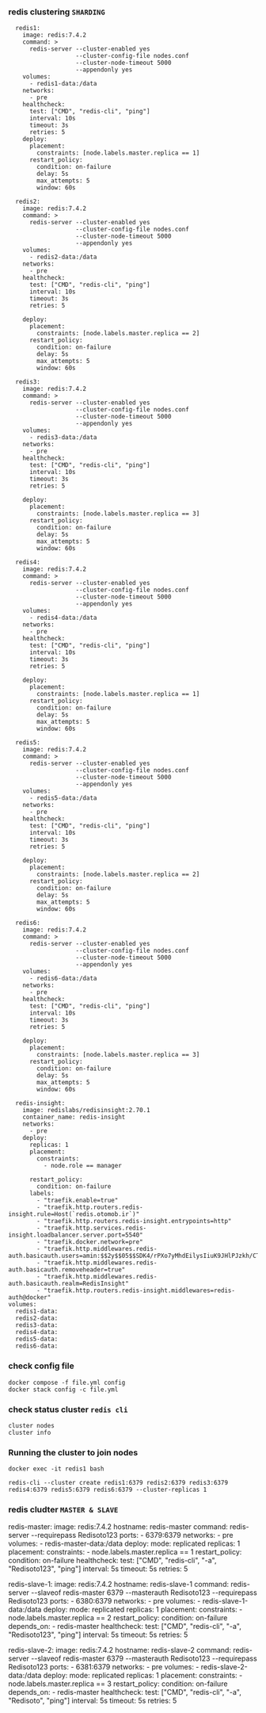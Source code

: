 ### redis clustering `SHARDING`
```
  redis1:
    image: redis:7.4.2
    command: >
      redis-server --cluster-enabled yes
                   --cluster-config-file nodes.conf
                   --cluster-node-timeout 5000
                   --appendonly yes
    volumes:
      - redis1-data:/data
    networks:
      - pre
    healthcheck:
      test: ["CMD", "redis-cli", "ping"]
      interval: 10s
      timeout: 3s
      retries: 5
    deploy:
      placement:
        constraints: [node.labels.master.replica == 1]
      restart_policy:
        condition: on-failure
        delay: 5s
        max_attempts: 5
        window: 60s

  redis2:
    image: redis:7.4.2
    command: >
      redis-server --cluster-enabled yes
                   --cluster-config-file nodes.conf
                   --cluster-node-timeout 5000
                   --appendonly yes
    volumes:
      - redis2-data:/data
    networks:
      - pre
    healthcheck:
      test: ["CMD", "redis-cli", "ping"]
      interval: 10s
      timeout: 3s
      retries: 5

    deploy:
      placement:
        constraints: [node.labels.master.replica == 2]
      restart_policy:
        condition: on-failure
        delay: 5s
        max_attempts: 5
        window: 60s

  redis3:
    image: redis:7.4.2
    command: >
      redis-server --cluster-enabled yes
                   --cluster-config-file nodes.conf
                   --cluster-node-timeout 5000
                   --appendonly yes
    volumes:
      - redis3-data:/data
    networks:
      - pre
    healthcheck:
      test: ["CMD", "redis-cli", "ping"]
      interval: 10s
      timeout: 3s
      retries: 5

    deploy:
      placement:
        constraints: [node.labels.master.replica == 3]
      restart_policy:
        condition: on-failure
        delay: 5s
        max_attempts: 5
        window: 60s

  redis4:
    image: redis:7.4.2
    command: >
      redis-server --cluster-enabled yes
                   --cluster-config-file nodes.conf
                   --cluster-node-timeout 5000
                   --appendonly yes
    volumes:
      - redis4-data:/data
    networks:
      - pre
    healthcheck:
      test: ["CMD", "redis-cli", "ping"]
      interval: 10s
      timeout: 3s
      retries: 5

    deploy:
      placement:
        constraints: [node.labels.master.replica == 1]
      restart_policy:
        condition: on-failure
        delay: 5s
        max_attempts: 5
        window: 60s

  redis5:
    image: redis:7.4.2
    command: >
      redis-server --cluster-enabled yes
                   --cluster-config-file nodes.conf
                   --cluster-node-timeout 5000
                   --appendonly yes
    volumes:
      - redis5-data:/data
    networks:
      - pre
    healthcheck:
      test: ["CMD", "redis-cli", "ping"]
      interval: 10s
      timeout: 3s
      retries: 5

    deploy:
      placement:
        constraints: [node.labels.master.replica == 2]
      restart_policy:
        condition: on-failure
        delay: 5s
        max_attempts: 5
        window: 60s

  redis6:
    image: redis:7.4.2
    command: >
      redis-server --cluster-enabled yes
                   --cluster-config-file nodes.conf
                   --cluster-node-timeout 5000
                   --appendonly yes
    volumes:
      - redis6-data:/data
    networks:
      - pre
    healthcheck:
      test: ["CMD", "redis-cli", "ping"]
      interval: 10s
      timeout: 3s
      retries: 5

    deploy:
      placement:
        constraints: [node.labels.master.replica == 3]
      restart_policy:
        condition: on-failure
        delay: 5s
        max_attempts: 5
        window: 60s

  redis-insight:
    image: redislabs/redisinsight:2.70.1
    container_name: redis-insight
    networks:
      - pre
    deploy:
      replicas: 1
      placement:
        constraints:
          - node.role == manager

      restart_policy:
        condition: on-failure
      labels:
        - "traefik.enable=true"
        - "traefik.http.routers.redis-insight.rule=Host(`redis.otomob.ir`)"
        - "traefik.http.routers.redis-insight.entrypoints=http"
        - "traefik.http.services.redis-insight.loadbalancer.server.port=5540"
        - "traefik.docker.network=pre"
        - "traefik.http.middlewares.redis-auth.basicauth.users=amin:$$2y$$05$$SDK4/rPXo7yMhdEilysIiuK9JHlPJzkh/CTG/ocUrCyfDBh3a6XaG"
        - "traefik.http.middlewares.redis-auth.basicauth.removeheader=true"
        - "traefik.http.middlewares.redis-auth.basicauth.realm=RedisInsight"
        - "traefik.http.routers.redis-insight.middlewares=redis-auth@docker"
volumes:
  redis1-data:
  redis2-data:
  redis3-data:
  redis4-data:
  redis5-data:
  redis6-data:
```
### check config file
```
docker compose -f file.yml config
docker stack config -c file.yml
```
### check status cluster `redis cli` 
```
cluster nodes
cluster info
```
### Running the cluster to join nodes
```
docker exec -it redis1 bash
```
```
redis-cli --cluster create redis1:6379 redis2:6379 redis3:6379 redis4:6379 redis5:6379 redis6:6379 --cluster-replicas 1
```
### redis cludter `MASTER & SLAVE`
  redis-master:
    image: redis:7.4.2
    hostname: redis-master
    command: redis-server --requirepass Redisoto123
    ports:
      - 6379:6379
    networks:
      - pre
    volumes:
      - redis-master-data:/data
    deploy:
      mode: replicated
      replicas: 1
      placement:
        constraints:
          - node.labels.master.replica == 1
      restart_policy:
        condition: on-failure
    healthcheck:
      test: ["CMD", "redis-cli", "-a", "Redisoto123", "ping"]
      interval: 5s
      timeout: 5s
      retries: 5

  redis-slave-1:
    image: redis:7.4.2
    hostname: redis-slave-1
    command: redis-server --slaveof redis-master 6379 --masterauth Redisoto123 --requirepass Redisoto123
    ports:
      - 6380:6379
    networks:
      - pre
    volumes:
      - redis-slave-1-data:/data
    deploy:
      mode: replicated
      replicas: 1
      placement:
        constraints:
          - node.labels.master.replica == 2
      restart_policy:
        condition: on-failure
    depends_on:
      - redis-master
    healthcheck:
      test: ["CMD", "redis-cli", "-a", "Redisoto123", "ping"]
      interval: 5s
      timeout: 5s
      retries: 5

  redis-slave-2:
    image: redis:7.4.2
    hostname: redis-slave-2
    command: redis-server --slaveof redis-master 6379 --masterauth Redisoto123 --requirepass Redisoto123
    ports:
      - 6381:6379
    networks:
      - pre
    volumes:
      - redis-slave-2-data:/data
    deploy:
      mode: replicated
      replicas: 1
      placement:
        constraints:
          - node.labels.master.replica == 3
      restart_policy:
        condition: on-failure
    depends_on:
      - redis-master
    healthcheck:
      test: ["CMD", "redis-cli", "-a", "Redisoto", "ping"]
      interval: 5s
      timeout: 5s
      retries: 5

